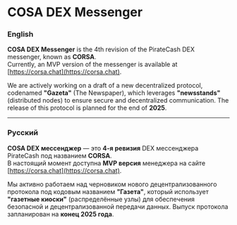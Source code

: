 # COSA DEX Messenger

### English

**COSA DEX Messenger** is the 4th revision of the PirateCash DEX messenger, known as **CORSA**.  
Currently, an MVP version of the messenger is available at [https://corsa.chat](https://corsa.chat).  

We are actively working on a draft of a new decentralized protocol, codenamed **"Gazeta"** (The Newspaper), which leverages **"newsstands"** (distributed nodes) to ensure secure and decentralized communication. The release of this protocol is planned for the end of **2025**.

---

### Русский

**COSA DEX мессенджер** — это **4-я ревизия** DEX мессенджера PirateCash под названием **CORSA**.  
В настоящий момент доступна **MVP версия** менеджера на сайте [https://corsa.chat](https://corsa.chat).  

Мы активно работаем над черновиком нового децентрализованного протокола под кодовым названием **"Газета"**, который использует **"газетные киоски"** (распределённые узлы) для обеспечения безопасной и децентрализованной передачи данных. Выпуск протокола запланирован на **конец 2025 года**.
